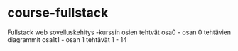 # course-fullstack
Fullstack web sovelluskehitys -kurssin osien tehtvät
osa0 - osan 0 tehtävien diagrammit
osa1t1 - osan 1 tehtävät 1 - 14  
